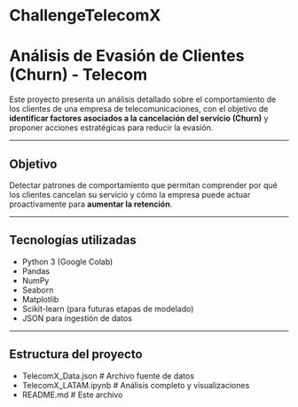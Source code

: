 # ChallengeTelecomX
#  Análisis de Evasión de Clientes (Churn) - Telecom

Este proyecto presenta un análisis detallado sobre el comportamiento de los clientes de una empresa de telecomunicaciones, con el objetivo de **identificar factores asociados a la cancelación del servicio (Churn)** y proponer acciones estratégicas para reducir la evasión.

---

##  Objetivo

Detectar patrones de comportamiento que permitan comprender por qué los clientes cancelan su servicio y cómo la empresa puede actuar proactivamente para **aumentar la retención**.

---

##  Tecnologías utilizadas

- Python 3 (Google Colab)
- Pandas
- NumPy
- Seaborn
- Matplotlib
- Scikit-learn (para futuras etapas de modelado)
- JSON para ingestión de datos

---

##  Estructura del proyecto
*   TelecomX_Data.json # Archivo fuente de datos
*   TelecomX_LATAM.ipynb # Análisis completo y visualizaciones
*   README.md # Este archivo
